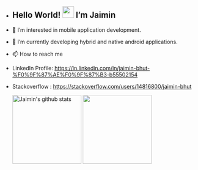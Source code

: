 - <h2> Hello World! <img src="https://raw.githubusercontent.com/iampavangandhi/iampavangandhi/master/gifs/Hi.gif" width="30px"> I’m Jaimin </h2>
- 👀 I’m interested in mobile application development.
- 🌱 I’m currently developing hybrid and native android applications.
- 📫 How to reach me 
- LinkedIn Profile: https://in.linkedin.com/in/jaimin-bhut-%F0%9F%87%AE%F0%9F%87%B3-b55502154
- Stackoverflow : https://stackoverflow.com/users/14816800/jaimin-bhut

  <div>
    <a href="https://github.com/jaiminbhut/github-readme-stats"><img height="180em" src="https://github-readme-stats.vercel.app/api?username=jaiminbhut&show_icons=true&include_all_commits=true&theme=vue&hide_border=true" alt="Jaimin's github stats"></a>
    <a href="https://github.com/jaiminbhut/github-readme-stats"><img height="180em" src="https://github-readme-stats.vercel.app/api/top-langs/?username=jaiminbhut&layout=compact&theme=vue&hide_border=true"></a>
  </div>

<!---
jaiminbhut/jaiminbhut is a ✨ special ✨ repository because its `README.md` (this file) appears on your GitHub profile.
You can click the Preview link to take a look at your changes.
--->
